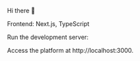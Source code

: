 
Hi there 👋 


Frontend: Next.js, TypeScript

















Run the development server:

Access the platform at http://localhost:3000.

